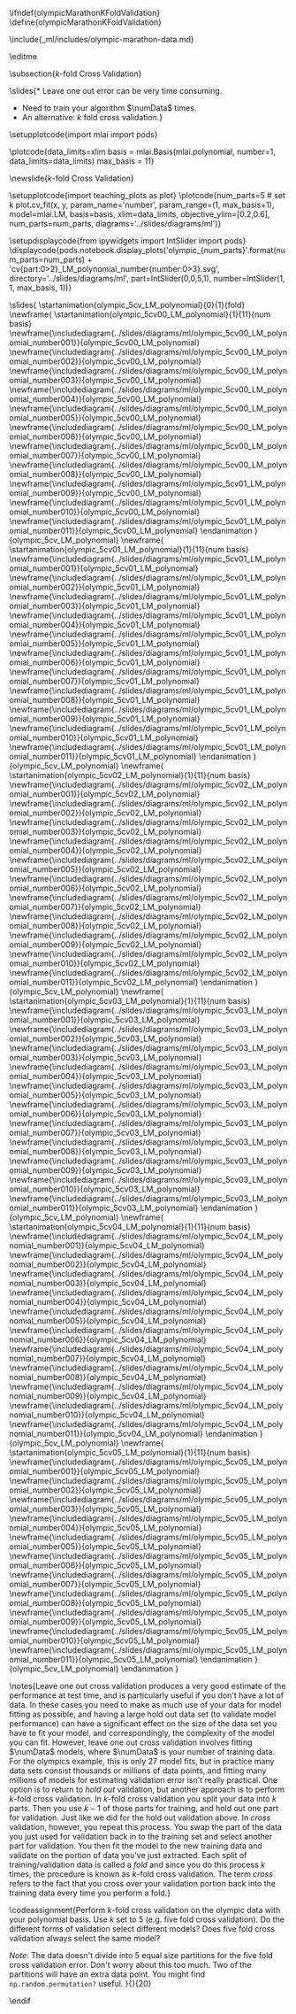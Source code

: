 \ifndef{olympicMarathonKFoldValidation}
\define{olympicMarathonKFoldValidation}

\include{_ml/includes/olympic-marathon-data.md}

\editme

\subsection{$k$-fold Cross Validation}

\slides{* Leave one out error can be very time consuming.
* Need to train your algorithm $\numData$ times.
* An alternative: $k$ fold cross validation.}

\setupplotcode{import mlai
import pods}

\plotcode{data_limits=xlim
basis = mlai.Basis(mlai.polynomial, number=1, data_limits=data_limits)
max_basis = 11}

\newslide{$k$-fold Cross Validation}

\setupplotcode{import teaching_plots as plot}
\plotcode{num_parts=5 # set k
plot.cv_fit(x, y, param_name='number', 
            param_range=(1, max_basis+1),
            model=mlai.LM, 
            basis=basis, 
            xlim=data_limits, 
            objective_ylim=[0.2,0.6], 
            num_parts=num_parts,
            diagrams='../slides/diagrams/ml')}

\setupdisplaycode{from ipywidgets import IntSlider
import pods}
\displaycode{pods.notebook.display_plots('olympic_{num_parts}'.format(num_parts=num_parts) + 'cv{part:0>2}_LM_polynomial_number{number:0>3}.svg', 
                            directory='../slides/diagrams/ml', 
                            part=IntSlider(0,0,5,1),
                            number=IntSlider(1, 1, max_basis, 1))}

\slides{
\startanimation{olympic_5cv_LM_polynomial}{0}{1}{fold}
\newframe{
  \startanimation{olympic_5cv00_LM_polynomial}{1}{11}{num basis}
  \newframe{\includediagram{../slides/diagrams/ml/olympic_5cv00_LM_polynomial_number001}}{olympic_5cv00_LM_polynomial}
  \newframe{\includediagram{../slides/diagrams/ml/olympic_5cv00_LM_polynomial_number002}}{olympic_5cv00_LM_polynomial}
  \newframe{\includediagram{../slides/diagrams/ml/olympic_5cv00_LM_polynomial_number003}}{olympic_5cv00_LM_polynomial}
  \newframe{\includediagram{../slides/diagrams/ml/olympic_5cv00_LM_polynomial_number004}}{olympic_5cv00_LM_polynomial}
  \newframe{\includediagram{../slides/diagrams/ml/olympic_5cv00_LM_polynomial_number005}}{olympic_5cv00_LM_polynomial}
  \newframe{\includediagram{../slides/diagrams/ml/olympic_5cv00_LM_polynomial_number006}}{olympic_5cv00_LM_polynomial}
  \newframe{\includediagram{../slides/diagrams/ml/olympic_5cv00_LM_polynomial_number007}}{olympic_5cv00_LM_polynomial}
  \newframe{\includediagram{../slides/diagrams/ml/olympic_5cv00_LM_polynomial_number008}}{olympic_5cv00_LM_polynomial}
  \newframe{\includediagram{../slides/diagrams/ml/olympic_5cv01_LM_polynomial_number009}}{olympic_5cv00_LM_polynomial}
  \newframe{\includediagram{../slides/diagrams/ml/olympic_5cv01_LM_polynomial_number010}}{olympic_5cv00_LM_polynomial}
  \newframe{\includediagram{../slides/diagrams/ml/olympic_5cv01_LM_polynomial_number011}}{olympic_5cv00_LM_polynomial}
  \endanimation
}{olympic_5cv_LM_polynomial}
\newframe{
  \startanimation{olympic_5cv01_LM_polynomial}{1}{11}{num basis}
  \newframe{\includediagram{../slides/diagrams/ml/olympic_5cv01_LM_polynomial_number001}}{olympic_5cv01_LM_polynomial}
  \newframe{\includediagram{../slides/diagrams/ml/olympic_5cv01_LM_polynomial_number002}}{olympic_5cv01_LM_polynomial}
  \newframe{\includediagram{../slides/diagrams/ml/olympic_5cv01_LM_polynomial_number003}}{olympic_5cv01_LM_polynomial}
  \newframe{\includediagram{../slides/diagrams/ml/olympic_5cv01_LM_polynomial_number004}}{olympic_5cv01_LM_polynomial}
  \newframe{\includediagram{../slides/diagrams/ml/olympic_5cv01_LM_polynomial_number005}}{olympic_5cv01_LM_polynomial}
  \newframe{\includediagram{../slides/diagrams/ml/olympic_5cv01_LM_polynomial_number006}}{olympic_5cv01_LM_polynomial}
  \newframe{\includediagram{../slides/diagrams/ml/olympic_5cv01_LM_polynomial_number007}}{olympic_5cv01_LM_polynomial}
  \newframe{\includediagram{../slides/diagrams/ml/olympic_5cv01_LM_polynomial_number008}}{olympic_5cv01_LM_polynomial}
  \newframe{\includediagram{../slides/diagrams/ml/olympic_5cv01_LM_polynomial_number009}}{olympic_5cv01_LM_polynomial}
  \newframe{\includediagram{../slides/diagrams/ml/olympic_5cv01_LM_polynomial_number010}}{olympic_5cv01_LM_polynomial}
  \newframe{\includediagram{../slides/diagrams/ml/olympic_5cv01_LM_polynomial_number011}}{olympic_5cv01_LM_polynomial}
  \endanimation
}{olympic_5cv_LM_polynomial}
\newframe{
  \startanimation{olympic_5cv02_LM_polynomial}{1}{11}{num basis}
  \newframe{\includediagram{../slides/diagrams/ml/olympic_5cv02_LM_polynomial_number001}}{olympic_5cv02_LM_polynomial}
  \newframe{\includediagram{../slides/diagrams/ml/olympic_5cv02_LM_polynomial_number002}}{olympic_5cv02_LM_polynomial}
  \newframe{\includediagram{../slides/diagrams/ml/olympic_5cv02_LM_polynomial_number003}}{olympic_5cv02_LM_polynomial}
  \newframe{\includediagram{../slides/diagrams/ml/olympic_5cv02_LM_polynomial_number004}}{olympic_5cv02_LM_polynomial}
  \newframe{\includediagram{../slides/diagrams/ml/olympic_5cv02_LM_polynomial_number005}}{olympic_5cv02_LM_polynomial}
  \newframe{\includediagram{../slides/diagrams/ml/olympic_5cv02_LM_polynomial_number006}}{olympic_5cv02_LM_polynomial}
  \newframe{\includediagram{../slides/diagrams/ml/olympic_5cv02_LM_polynomial_number007}}{olympic_5cv02_LM_polynomial}
  \newframe{\includediagram{../slides/diagrams/ml/olympic_5cv02_LM_polynomial_number008}}{olympic_5cv02_LM_polynomial}
  \newframe{\includediagram{../slides/diagrams/ml/olympic_5cv02_LM_polynomial_number009}}{olympic_5cv02_LM_polynomial}
  \newframe{\includediagram{../slides/diagrams/ml/olympic_5cv02_LM_polynomial_number010}}{olympic_5cv02_LM_polynomial}
  \newframe{\includediagram{../slides/diagrams/ml/olympic_5cv02_LM_polynomial_number011}}{olympic_5cv02_LM_polynomial}
  \endanimation
}{olympic_5cv_LM_polynomial}
\newframe{
  \startanimation{olympic_5cv03_LM_polynomial}{1}{11}{num basis}
  \newframe{\includediagram{../slides/diagrams/ml/olympic_5cv03_LM_polynomial_number001}}{olympic_5cv03_LM_polynomial}
  \newframe{\includediagram{../slides/diagrams/ml/olympic_5cv03_LM_polynomial_number002}}{olympic_5cv03_LM_polynomial}
  \newframe{\includediagram{../slides/diagrams/ml/olympic_5cv03_LM_polynomial_number003}}{olympic_5cv03_LM_polynomial}
  \newframe{\includediagram{../slides/diagrams/ml/olympic_5cv03_LM_polynomial_number004}}{olympic_5cv03_LM_polynomial}
  \newframe{\includediagram{../slides/diagrams/ml/olympic_5cv03_LM_polynomial_number005}}{olympic_5cv03_LM_polynomial}
  \newframe{\includediagram{../slides/diagrams/ml/olympic_5cv03_LM_polynomial_number006}}{olympic_5cv03_LM_polynomial}
  \newframe{\includediagram{../slides/diagrams/ml/olympic_5cv03_LM_polynomial_number007}}{olympic_5cv03_LM_polynomial}
  \newframe{\includediagram{../slides/diagrams/ml/olympic_5cv03_LM_polynomial_number008}}{olympic_5cv03_LM_polynomial}
  \newframe{\includediagram{../slides/diagrams/ml/olympic_5cv03_LM_polynomial_number009}}{olympic_5cv03_LM_polynomial}
  \newframe{\includediagram{../slides/diagrams/ml/olympic_5cv03_LM_polynomial_number010}}{olympic_5cv03_LM_polynomial}
  \newframe{\includediagram{../slides/diagrams/ml/olympic_5cv03_LM_polynomial_number011}}{olympic_5cv03_LM_polynomial}
  \endanimation
}{olympic_5cv_LM_polynomial}
\newframe{
  \startanimation{olympic_5cv04_LM_polynomial}{1}{11}{num basis}
  \newframe{\includediagram{../slides/diagrams/ml/olympic_5cv04_LM_polynomial_number001}}{olympic_5cv04_LM_polynomial}
  \newframe{\includediagram{../slides/diagrams/ml/olympic_5cv04_LM_polynomial_number002}}{olympic_5cv04_LM_polynomial}
  \newframe{\includediagram{../slides/diagrams/ml/olympic_5cv04_LM_polynomial_number003}}{olympic_5cv04_LM_polynomial}
  \newframe{\includediagram{../slides/diagrams/ml/olympic_5cv04_LM_polynomial_number004}}{olympic_5cv04_LM_polynomial}
  \newframe{\includediagram{../slides/diagrams/ml/olympic_5cv04_LM_polynomial_number005}}{olympic_5cv04_LM_polynomial}
  \newframe{\includediagram{../slides/diagrams/ml/olympic_5cv04_LM_polynomial_number006}}{olympic_5cv04_LM_polynomial}
  \newframe{\includediagram{../slides/diagrams/ml/olympic_5cv04_LM_polynomial_number007}}{olympic_5cv04_LM_polynomial}
  \newframe{\includediagram{../slides/diagrams/ml/olympic_5cv04_LM_polynomial_number008}}{olympic_5cv04_LM_polynomial}
  \newframe{\includediagram{../slides/diagrams/ml/olympic_5cv04_LM_polynomial_number009}}{olympic_5cv04_LM_polynomial}
  \newframe{\includediagram{../slides/diagrams/ml/olympic_5cv04_LM_polynomial_number010}}{olympic_5cv04_LM_polynomial}
  \newframe{\includediagram{../slides/diagrams/ml/olympic_5cv04_LM_polynomial_number011}}{olympic_5cv04_LM_polynomial}
  \endanimation
}{olympic_5cv_LM_polynomial}
\newframe{
  \startanimation{olympic_5cv05_LM_polynomial}{1}{11}{num basis}
  \newframe{\includediagram{../slides/diagrams/ml/olympic_5cv05_LM_polynomial_number001}}{olympic_5cv05_LM_polynomial}
  \newframe{\includediagram{../slides/diagrams/ml/olympic_5cv05_LM_polynomial_number002}}{olympic_5cv05_LM_polynomial}
  \newframe{\includediagram{../slides/diagrams/ml/olympic_5cv05_LM_polynomial_number003}}{olympic_5cv05_LM_polynomial}
  \newframe{\includediagram{../slides/diagrams/ml/olympic_5cv05_LM_polynomial_number004}}{olympic_5cv05_LM_polynomial}
  \newframe{\includediagram{../slides/diagrams/ml/olympic_5cv05_LM_polynomial_number005}}{olympic_5cv05_LM_polynomial}
  \newframe{\includediagram{../slides/diagrams/ml/olympic_5cv05_LM_polynomial_number006}}{olympic_5cv05_LM_polynomial}
  \newframe{\includediagram{../slides/diagrams/ml/olympic_5cv05_LM_polynomial_number007}}{olympic_5cv05_LM_polynomial}
  \newframe{\includediagram{../slides/diagrams/ml/olympic_5cv05_LM_polynomial_number008}}{olympic_5cv05_LM_polynomial}
  \newframe{\includediagram{../slides/diagrams/ml/olympic_5cv05_LM_polynomial_number009}}{olympic_5cv05_LM_polynomial}
  \newframe{\includediagram{../slides/diagrams/ml/olympic_5cv05_LM_polynomial_number010}}{olympic_5cv05_LM_polynomial}
  \newframe{\includediagram{../slides/diagrams/ml/olympic_5cv05_LM_polynomial_number011}}{olympic_5cv05_LM_polynomial}
  \endanimation
}{olympic_5cv_LM_polynomial}
\endanimation
}

\notes{Leave one out cross validation produces a very good estimate of the performance at test time, and is particularly useful if you don't have a lot of data. In these cases you need to make as much use of your data for model fitting as possible, and having a large hold out data set (to validate model performance) can have a significant effect on the size of the data set you have to fit your model, and correspondingly, the complexity of the model you can fit. However, leave one out cross validation involves fitting $\numData$ models, where $\numData$ is your number of training data. For the olympics example, this is only 27 model fits, but in practice many data sets consist thousands or millions of data points, and fitting many millions of models for estimating validation error isn't really practical. One option is to return to *hold out* validation, but another approach is to perform $k$-fold cross validation. In $k$-fold cross validation you split your data into $k$ parts. Then you use $k-1$ of those parts for training, and hold out one part for validation. Just like we did for the hold out validation above. In *cross* validation, however, you repeat this process. You swap the part of the data you just used for validation back in to the training set and select another part for validation. You then fit the model to the new training data and validate on the portion of data you've just extracted. Each split of training/validation data is called a *fold* and since you do this process $k$ times, the procedure is known as $k$-fold cross validation. The term *cross* refers to the fact that you cross over your validation portion back into the training data every time you perform a fold.}

\codeassignment{Perform $k$-fold cross validation on the olympic data
with your polynomial basis. Use $k$ set to 5 (e.g. five fold cross validation).
Do the different forms of validation select different models? Does five fold
cross validation always select the same model?

*Note*: The data doesn't divide into 5 equal size partitions for the five fold
cross validation error. Don't worry about this too much. Two of the partitions
will have an extra data point. You might find `np.random.permutation?` useful.
}{}{20}

\endif
